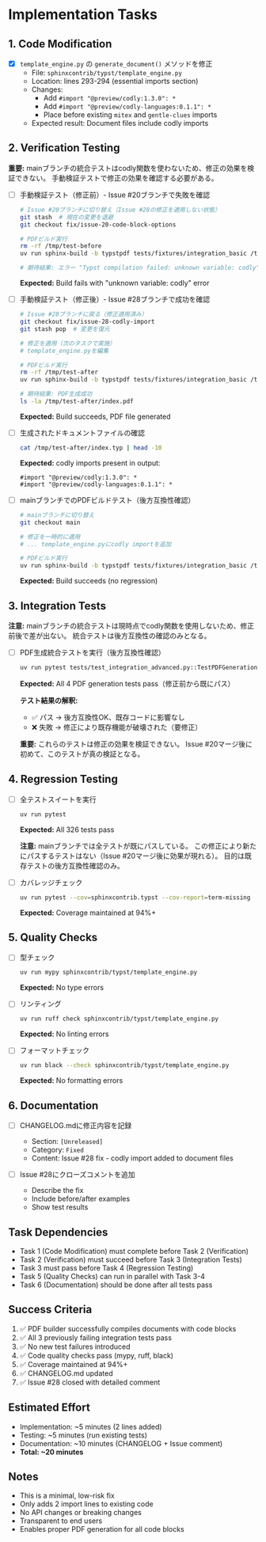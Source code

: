 # Implementation Tasks

## 1. Code Modification

- [x] `template_engine.py` の `generate_document()` メソッドを修正
  - File: `sphinxcontrib/typst/template_engine.py`
  - Location: lines 293-294 (essential imports section)
  - Changes:
    - Add `#import "@preview/codly:1.3.0": *`
    - Add `#import "@preview/codly-languages:0.1.1": *`
    - Place before existing `mitex` and `gentle-clues` imports
  - Expected result: Document files include codly imports

## 2. Verification Testing

**重要:** mainブランチの統合テストはcodly関数を使わないため、修正の効果を検証できない。
手動検証テストで修正の効果を確認する必要がある。

- [ ] 手動検証テスト（修正前）- Issue #20ブランチで失敗を確認
  ```bash
  # Issue #20ブランチに切り替え（Issue #28の修正を適用しない状態）
  git stash  # 現在の変更を退避
  git checkout fix/issue-20-code-block-options

  # PDFビルド実行
  rm -rf /tmp/test-before
  uv run sphinx-build -b typstpdf tests/fixtures/integration_basic /tmp/test-before

  # 期待結果: エラー "Typst compilation failed: unknown variable: codly"
  ```
  **Expected:** Build fails with "unknown variable: codly" error

- [ ] 手動検証テスト（修正後）- Issue #28ブランチで成功を確認
  ```bash
  # Issue #28ブランチに戻る（修正適用済み）
  git checkout fix/issue-28-codly-import
  git stash pop  # 変更を復元

  # 修正を適用（次のタスクで実施）
  # template_engine.pyを編集

  # PDFビルド実行
  rm -rf /tmp/test-after
  uv run sphinx-build -b typstpdf tests/fixtures/integration_basic /tmp/test-after

  # 期待結果: PDF生成成功
  ls -la /tmp/test-after/index.pdf
  ```
  **Expected:** Build succeeds, PDF file generated

- [ ] 生成されたドキュメントファイルの確認
  ```bash
  cat /tmp/test-after/index.typ | head -10
  ```
  **Expected:** codly imports present in output:
  ```
  #import "@preview/codly:1.3.0": *
  #import "@preview/codly-languages:0.1.1": *
  ```

- [ ] mainブランチでのPDFビルドテスト（後方互換性確認）
  ```bash
  # mainブランチに切り替え
  git checkout main

  # 修正を一時的に適用
  # ... template_engine.pyにcodly importを追加

  # PDFビルド実行
  uv run sphinx-build -b typstpdf tests/fixtures/integration_basic /tmp/test-main
  ```
  **Expected:** Build succeeds (no regression)

## 3. Integration Tests

**注意:** mainブランチの統合テストは現時点でcodly関数を使用しないため、修正前後で差が出ない。
統合テストは後方互換性の確認のみとなる。

- [ ] PDF生成統合テストを実行（後方互換性確認）
  ```bash
  uv run pytest tests/test_integration_advanced.py::TestPDFGenerationIntegration -xvs
  ```
  **Expected:** All 4 PDF generation tests pass（修正前から既にパス）

  **テスト結果の解釈:**
  - ✅ パス → 後方互換性OK、既存コードに影響なし
  - ❌ 失敗 → 修正により既存機能が破壊された（要修正）

  **重要:** これらのテストは修正の効果を検証できない。
  Issue #20マージ後に初めて、このテストが真の検証となる。

## 4. Regression Testing

- [ ] 全テストスイートを実行
  ```bash
  uv run pytest
  ```
  **Expected:** All 326 tests pass

  **注意:** mainブランチでは全テストが既にパスしている。
  この修正により新たにパスするテストはない（Issue #20マージ後に効果が現れる）。
  目的は既存テストの後方互換性確認のみ。

- [ ] カバレッジチェック
  ```bash
  uv run pytest --cov=sphinxcontrib.typst --cov-report=term-missing
  ```
  **Expected:** Coverage maintained at 94%+

## 5. Quality Checks

- [ ] 型チェック
  ```bash
  uv run mypy sphinxcontrib/typst/template_engine.py
  ```
  **Expected:** No type errors

- [ ] リンティング
  ```bash
  uv run ruff check sphinxcontrib/typst/template_engine.py
  ```
  **Expected:** No linting errors

- [ ] フォーマットチェック
  ```bash
  uv run black --check sphinxcontrib/typst/template_engine.py
  ```
  **Expected:** No formatting errors

## 6. Documentation

- [ ] CHANGELOG.mdに修正内容を記録
  - Section: `[Unreleased]`
  - Category: `Fixed`
  - Content: Issue #28 fix - codly import added to document files

- [ ] Issue #28にクローズコメントを追加
  - Describe the fix
  - Include before/after examples
  - Show test results

## Task Dependencies

- Task 1 (Code Modification) must complete before Task 2 (Verification)
- Task 2 (Verification) must succeed before Task 3 (Integration Tests)
- Task 3 must pass before Task 4 (Regression Testing)
- Task 5 (Quality Checks) can run in parallel with Task 3-4
- Task 6 (Documentation) should be done after all tests pass

## Success Criteria

1. ✅ PDF builder successfully compiles documents with code blocks
2. ✅ All 3 previously failing integration tests pass
3. ✅ No new test failures introduced
4. ✅ Code quality checks pass (mypy, ruff, black)
5. ✅ Coverage maintained at 94%+
6. ✅ CHANGELOG.md updated
7. ✅ Issue #28 closed with detailed comment

## Estimated Effort

- Implementation: ~5 minutes (2 lines added)
- Testing: ~5 minutes (run existing tests)
- Documentation: ~10 minutes (CHANGELOG + Issue comment)
- **Total: ~20 minutes**

## Notes

- This is a minimal, low-risk fix
- Only adds 2 import lines to existing code
- No API changes or breaking changes
- Transparent to end users
- Enables proper PDF generation for all code blocks
